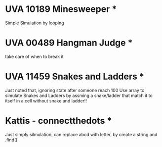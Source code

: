 # UVA 10189 Minesweeper *
Simple Simulation by looping

# UVA 00489 Hangman Judge *
take care of when to break it

# UVA 11459 Snakes and Ladders *
Just noted that, ignoring state after someone reach 100
Use array to simulate Snakes and Ladders by assming a snake/ladder that match it to itself in a cell without snake and ladder!!

# Kattis -  connectthedots *
Just simply silmulation, can replace abcd with letter, by create a string and .find()
